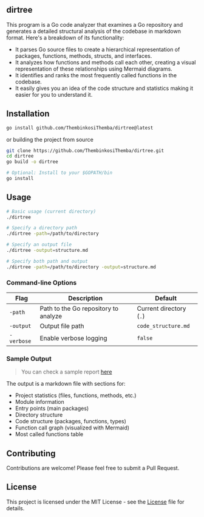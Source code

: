 ## dirtree

This program is a Go code analyzer that examines a Go repository and generates a detailed structural analysis of the codebase in markdown format. Here's a breakdown of its functionality:

- It parses Go source files to create a hierarchical representation of packages, functions, methods, structs, and interfaces.
- It analyzes how functions and methods call each other, creating a visual representation of these relationships using Mermaid diagrams.
- It identifies and ranks the most frequently called functions in the codebase.
- It easily gives you an idea of the code structure and statistics making it easier for you to understand it.

## Installation

```bash
go install github.com/ThembinkosiThemba/dirtree@latest
```

or building the project from source

```bash
git clone https://github.com/ThembinkosiThemba/dirtree.git
cd dirtree
go build -o dirtree

# Optional: Install to your $GOPATH/bin
go install
```

## Usage

```bash
# Basic usage (current directory)
./dirtree

# Specify a directory path
./dirtree -path=/path/to/directory

# Specify an output file
./dirtree -output=structure.md

# Specify both path and output
./dirtree -path=/path/to/directory -output=structure.md
```

### Command-line Options

| Flag       | Description                          | Default                 |
| ---------- | ------------------------------------ | ----------------------- |
| `-path`    | Path to the Go repository to analyze | Current directory (`.`) |
| `-output`  | Output file path                     | `code_structure.md`     |
| `-verbose` | Enable verbose logging               | `false`                 |

### Sample Output

> You can check a sample report [here](./code_structure.md)

The output is a markdown file with sections for:

- Project statistics (files, functions, methods, etc.)
- Module information
- Entry points (main packages)
- Directory structure
- Code structure (packages, functions, types)
- Function call graph (visualized with Mermaid)
- Most called functions table

## Contributing

Contributions are welcome! Please feel free to submit a Pull Request.

## License

This project is licensed under the MIT License - see the [License](/LICENSE) file for details.
